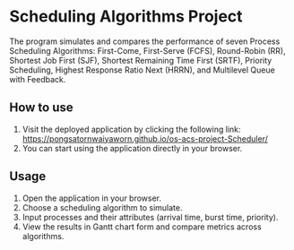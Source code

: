 # Scheduling Algorithms Project

The program simulates and compares the performance of seven Process Scheduling Algorithms: First-Come, First-Serve (FCFS), Round-Robin (RR), Shortest Job First (SJF), Shortest Remaining Time First (SRTF), Priority Scheduling, Highest Response Ratio Next (HRRN), and Multilevel Queue with Feedback.

## How to use

1. Visit the deployed application by clicking the following link: https://pongsatornwaiyaworn.github.io/os-acs-project-Scheduler/
2. You can start using the application directly in your browser.

## Usage

1.  Open the application in your browser.
2.  Choose a scheduling algorithm to simulate.
3.  Input processes and their attributes (arrival time, burst time, priority).
5.  View the results in Gantt chart form and compare metrics across algorithms.
